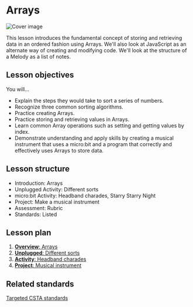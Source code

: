 # Arrays

![Cover image](/static/courses/csintro/arrays/cover.jpg)

This lesson introduces the fundamental concept of storing and retrieving data in an ordered fashion using Arrays. We'll also look at JavaScript as an alternate way of creating and modifying code. We'll look at the structure of a Melody as a list of notes.
 
## Lesson objectives
You will...
* Explain the steps they would take to sort a series of numbers.
* Recognize three common sorting algorithms.
* Practice creating Arrays.
* Practice storing and retrieving values in Arrays.
* Learn common Array operations such as setting and getting values by index.
* Demonstrate understanding and apply skills by creating a musical instrument that uses a micro:bit and a program that correctly and effectively uses Arrays to store data.
 
## Lesson structure
* Introduction: Arrays
* Unplugged Activity: Different sorts
* micro:bit Activity: Headband charades, Starry Starry Night
* Project: Make a musical instrument
* Assessment: Rubric 
* Standards: Listed
 
## Lesson plan

1. [**Overview**: Arrays](/test/courses/csintro/arrays/overview)
2. [**Unplugged**: Different sorts](/test/courses/csintro/arrays/unplugged)
3. [**Activity**: Headband charades](/test/courses/csintro/arrays/activity)
4. [**Project**: Musical instrument ](/test/courses/csintro/arrays/project)

## Related standards

[Targeted CSTA standards](/test/courses/csintro/arrays/standards)
